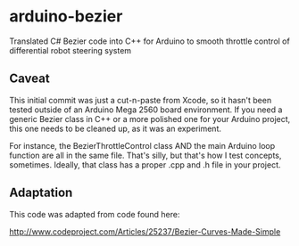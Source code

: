 # arduino-bezier
Translated C# Bezier code into C++ for Arduino to smooth throttle control of differential robot steering system

## Caveat

This initial commit was just a cut-n-paste from Xcode, so it hasn't been tested outside of an Arduino Mega 2560 board environment. If you need a generic Bezier class in C++ or a more polished one for your Arduino project, this one needs to be cleaned up, as it was an experiment.

For instance, the BezierThrottleControl class AND the main Arduino loop function are all in the same file. That's silly, but that's how I test concepts, sometimes. Ideally, that class has a proper .cpp and .h file in your project.

## Adaptation

This code was adapted from code found here:

http://www.codeproject.com/Articles/25237/Bezier-Curves-Made-Simple

